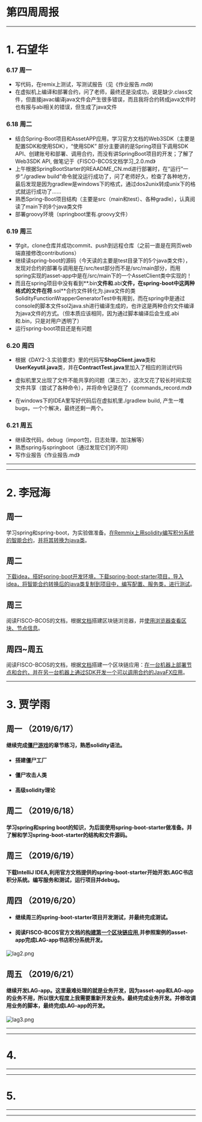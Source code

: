 
# 第四周周报

------

# 1. 石望华

### 6.17 周一

* 写代码，在remix上测试，写测试报告（见《作业报告.md》)
* 在虚拟机上编译和部署合约，问了老师，最终还是没成功，说是缺少.class文件，但直接javac编译java文件会产生很多错误，而且我将合约转成java文件时也有报与abi相关的错误，但生成了java文件

### 6.18 周二

* 结合Spring-Boot项目和AssetAPP应用，学习官方文档的Web3SDK（主要是配置SDK和使用SDK），“使用SDK” 部分主要讲的是Spring项目下调用SDK API、创建账号和部署、调用合约，而没有讲SpringBoot项目的开发；了解了Web3SDK API, 做笔记于《FISCO-BCOS文档学习_2.0.md》
* 上午根据SpringBootStarter的REAADME_CN.md进行部署时，在“运行”一步“./gradlew build”命令就没运行成功了，问了老师好久，检查了各种地方，最后发现是因为gradlew是windows下的格式，通过dos2unix转成unix下的格式就运行成功了......
* 熟悉Spring-Boot项目结构（主要是src（main和test）、各种gradle），认真阅读了main下的8个java类文件
* 部署groovy环境（springboot里有.groovy文件）

### 6.19 周三

* 学git，clone仓库并成功commit、push到远程仓库（之前一直是在网页web端直接修改contributions）
* 继续读spring-boot的源码（今天读的主要是test目录下的5个java类文件），发现对合约的部署与调用是在/src/test部分而不是/src/main部分，而用spring实现的asset-app中是在/src/main下的一个AssetClient类中实现的！
* 而且在spring项目中没有看到**.bin**文件和**.abi**文件，在spring-boot中这两种格式的文件在将**.sol**合约文件转化为.java文件的类SolidityFunctionWrapperGeneratorTest中有用到，而在spring中是通过console的脚本文件sol2java.sh进行编译生成的，也许这是两种合约文件编译为java文件的方式。（但本质应该相同，因为通过脚本编译后会生成.abi和.bin，只是对用户透明了）
* 运行spring-boot项目还是有问题

### 6.20 周四

* 根据《DAY2-3.实验要求》里的代码写**ShopClient.java**类和**UserKeyutil.java**类，并在**ContractTest.java**里加入了相应的测试代码

* 虚拟机里又出现了文件不能共享的问题（第三次），这次又花了较长时间实现文件共享（尝试了各种命令），并将命令记录在了《commands_record.md》
* 在windows下的IDEA里写好代码后在虚拟机里./gradlew build, 产生一堆bugs，一个个解决，最终还剩一两个。

### 6.21 周五

* 继续改代码，debug（import包，日志处理，加注解等）
* 熟悉spring与springboot（通过发现它们的不同）
* 写作业报告《作业报告.md》

------

------

# 2. 李冠海

## 周一   
学习spring和spring-boot，为实验做准备。[在Remmix上用solidity编写积分系统的智能合约](../day2/李冠海/LAGCredit.sol)，[并将其转换为java类](../day2/李冠海/LAGCredit.java)。    
## 周二   
[下载idea，搭好spring-boot开发环境，下载spring-boot-starter项目，导入idea，将智能合约转换后的java类复制到项目中，编写配置、服务类，进行测试](../day2/李冠海/homework_sprint_boot_starter.md)。    
## 周三   
阅读FISCO-BCOS的文档，根据[文档](https://fisco-bcos-documentation.readthedocs.io/zh_CN/latest/docs/browser/browser.html)搭建区块链浏览器，并[使用浏览器查看区块、节点信息](../day2/李冠海/blockchain_browser_usage.md)。    
## 周四~周五    
阅读FISCO-BCOS的文档，根据[文档](https://fisco-bcos-documentation.readthedocs.io/zh_CN/latest/docs/tutorial/sdk_application.html)搭建一个区块链应用：[在一台机器上部署节点和合约，并在另一台机器上通过SDK开发一个可以调用合约的JavaFX应用](../days/李冠海/asset_app.md)。

------

# 3. 贾学雨

## 周一 （2019/6/17）

#### 继续完成[僵尸游戏](https://cryptozombies.io/)的章节练习，熟悉solidity语法。

- #### 搭建僵尸工厂

- #### 僵尸攻击人类

- #### 高级solidity理论

## 周二 （2019/6/18）

#### 学习spring和spring boot的知识，为后面使用spring-boot-starter做准备。并了解和学习spring-boot-starter的结构和文件源码。

## 周三 （2019/6/19）

#### 下载IntelliJ IDEA,利用官方文档提供的spring-boot-starter开始开发LAGC书店积分系统。编写服务和测试，运行项目并debug。

## 周四 （2019/6/20）

- #### 继续周三的spring-boot-starter项目开发测试，并最终完成测试。

- #### 阅读FISCO-BCOS官方文档的[构建第一个区块链应用](https://fisco-bcos-documentation.readthedocs.io/zh_CN/latest/docs/tutorial/sdk_application.html),并参照案例的asset-app完成LAG-app书店积分系统开发。
![lag2.png](https://github.com/blockchaingroup4/webank/blob/master/day2/%E8%B4%BE%E5%AD%A6%E9%9B%A8/images/lag2.png?raw=true)

## 周五 （2019/6/21）

#### 继续开发LAG-app。这里最难处理的就是业务开发，因为asset-app和LAG-app的业务不用，所以很大程度上我需要重新开发业务。最终完成业务开发。并修改调用业务的脚本，最终完成LAG-app的开发。

![lag3.png](https://github.com/blockchaingroup4/webank/blob/master/day2/%E8%B4%BE%E5%AD%A6%E9%9B%A8/images/lag3.png?raw=true)



------

------



# 4.



------

------



# 5.



------

------
